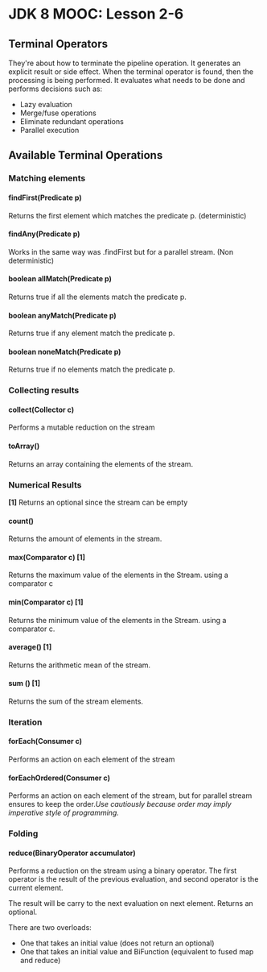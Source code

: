# JDK 8 MOOC: Lesson 2-6 #

## Terminal Operators ##

They're about how to terminate the pipeline operation. It generates an explicit result or side effect.
When the terminal operator is found, then the processing is being performed.
It evaluates what needs to be done and performs decisions such as:

- Lazy evaluation
- Merge/fuse operations
- Eliminate redundant operations
- Parallel execution


## Available Terminal Operations ##

### Matching elements ###

#### findFirst(Predicate p) ####

Returns the first element which matches the predicate p. (deterministic)

#### findAny(Predicate p) ####
Works in the same way was .findFirst but for a parallel stream. (Non deterministic)

#### boolean allMatch(Predicate p) ####
Returns true if all the elements match the predicate p.

#### boolean anyMatch(Predicate p) ####
Returns true if any element match the predicate p.

#### boolean noneMatch(Predicate p) ####
Returns true if no elements match the predicate p.
		
### Collecting results ###

#### collect(Collector c) ####
Performs a mutable reduction on the stream

#### toArray() ####
Returns an array containing the elements of the stream.

### Numerical Results ###
**[1]** Returns an optional since the stream can be empty

#### count() ####
Returns the amount of elements in the stream.

#### max(Comparator c) [1] ####
Returns the maximum value of the elements in the Stream. using a comparator c
		
#### min(Comparator c) [1] ####
Returns the minimum value of the elements in the Stream. using a comparator c.

#### average() [1] ####
Returns the arithmetic mean of the stream.

#### sum () [1] ####
Returns the sum of the stream elements.

### Iteration ###
#### forEach(Consumer c) ####
Performs an action on each element of the stream

#### forEachOrdered(Consumer c) ####
Performs an action on each element of the stream, but for parallel stream ensures to keep the order.*Use cautiously because order may imply imperative style of programming.*
 
### Folding ###

#### reduce(BinaryOperator accumulator) ####
Performs a reduction on the stream using a binary operator. 
The first operator is the result of the previous evaluation, and second operator is the current element.
 
The result will be carry to the next evaluation on next element.
Returns an optional.

There are two overloads:

- One that takes an initial value (does not return an optional)
- One that takes an initial value and BiFunction (equivalent to fused map and reduce)